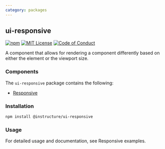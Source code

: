 ```yaml
---
category: packages
---
```


## ui-responsive

[![npm][npm]][npm-url]
[![MIT License][license-badge]][license]
[![Code of Conduct][coc-badge]][coc]

A component that allows for rendering a component differently based on either the element or the viewport size.

### Components

The `ui-responsive` package contains the following:

- [Responsive](#Responsive)

### Installation

```sh
npm install @instructure/ui-responsive
```

### Usage

For detailed usage and documentation, see Responsive examples.

[npm]: https://img.shields.io/npm/v/@instructure/ui-responsive.svg
[npm-url]: https://npmjs.com/package/@instructure/ui-responsive
[license-badge]: https://img.shields.io/npm/l/instructure-ui.svg?style=flat-square
[license]: https://github.com/instructure/instructure-ui/blob/master/LICENSE
[coc-badge]: https://img.shields.io/badge/code%20of-conduct-ff69b4.svg?style=flat-square
[coc]: https://github.com/instructure/instructure-ui/blob/master/CODE_OF_CONDUCT.md
